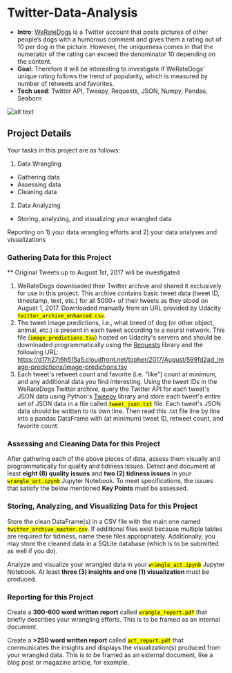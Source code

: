 # Twitter-Data-Analysis

- **Intro**: [WeRateDogs](https://twitter.com/dog_rates?lang=en) is a Twitter account that posts pictures of other people’s dogs with a humorous comment and gives them a rating out of 10 per dog in the picture.  However, the uniqueness comes in that the numerator of the rating can exceed the denominator 10 depending on the content. 
- **Goal**: Therefore it will be interesting to investigate if WeRateDogs' unique rating follows the trend of popularity, which is measured by number of retweets and favorites. 
- **Tech used**: Twitter API, Tweepy, Requests, JSON, Numpy, Pandas, Seaborn

![alt text](https://d17h27t6h515a5.cloudfront.net/topher/2017/October/59dd378f_dog-rates-social/dog-rates-social.jpg)

## Project Details
Your tasks in this project are as follows:

1. Data Wrangling
- Gathering data
- Assessing data
- Cleaning data
2. Data Analyzing
- Storing, analyzing, and visualizing your wrangled data

Reporting on 1) your data wrangling efforts and 2) your data analyses and visualizations

### Gathering Data for this Project
** Original Tweets up to August 1st, 2017 will be investigated
<br>
1. WeRateDogs downloaded their Twitter archive and shared it exclusively for use in this project. This archive contains basic tweet data (tweet ID, timestamp, text, etc.) for all 5000+ of their tweets as they stood on August 1, 2017. Downloaded manually from an URL provided by Udacity <code><mark>twitter_archive_enhanced.csv</mark></code>.
2. The tweet image predictions, i.e., what breed of dog (or other object, animal, etc.) is present in each tweet according to a neural network. This file (<code><mark>image_predictions.tsv</mark></code>) hosted on Udacity's servers and should be downloaded programmatically using the [Requests](http://docs.python-requests.org/en/master/) library and the following URL: https://d17h27t6h515a5.cloudfront.net/topher/2017/August/599fd2ad_image-predictions/image-predictions.tsv
3. Each tweet's retweet count and favorite (i.e. "like") count at minimum, and any additional data you find interesting. Using the tweet IDs in the WeRateDogs Twitter archive, query the Twitter API for each tweet's JSON data using Python's [Tweepy](http://www.tweepy.org/) library and store each tweet's entire set of JSON data in a file called <code><mark>tweet_json.txt</mark></code> file. Each tweet's JSON data should be written to its own line. Then read this .txt file line by line into a pandas DataFrame with (at minimum) tweet ID, retweet count, and favorite count.

### Assessing and Cleaning Data for this Project

After gathering each of the above pieces of data, assess them visually and programmatically for quality and tidiness issues. Detect and document at least **eight (8) quality issues** and **two (2) tidiness issues** in your <code><mark>wrangle_act.ipynb</mark></code> Jupyter Notebook. To meet specifications, the issues that satisfy the below mentioned **Key Points** must be assessed.


### Storing, Analyzing, and Visualizing Data for this Project

Store the clean DataFrame(s) in a CSV file with the main one named <code><mark>twitter_archive_master.csv</mark></code>. If additional files exist because multiple tables are required for tidiness, name these files appropriately. Additionally, you may store the cleaned data in a SQLite database (which is to be submitted as well if you do).

Analyze and visualize your wrangled data in your <code><mark>wrangle_act.ipynb</mark></code> Jupyter Notebook. At least **three (3) insights and one (1) visualization** must be produced.

### Reporting for this Project

Create a **300-600 word written report** called <code><mark>wrangle_report.pdf</mark></code> that briefly describes your wrangling efforts. This is to be framed as an internal document.

Create a **>250 word written report** called <code><mark>act_report.pdf</mark></code> that communicates the insights and displays the visualization(s) produced from your wrangled data. This is to be framed as an external document, like a blog post or magazine article, for example.
